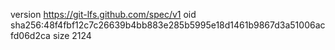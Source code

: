 version https://git-lfs.github.com/spec/v1
oid sha256:48f4fbf12c7c26639b4bb883e285b5995e18d1461b9867d3a51006acfd06d2ca
size 2124
